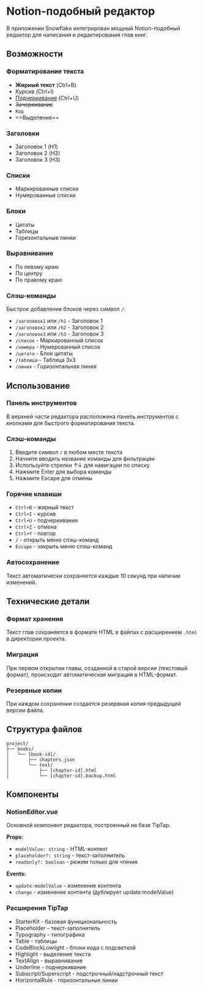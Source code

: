 # Notion-подобный редактор

В приложении Snowflake интегрирован мощный Notion-подобный редактор для написания и редактирования глав книг.

## Возможности

### Форматирование текста
- **Жирный текст** (Ctrl+B)
- *Курсив* (Ctrl+I)
- <u>Подчеркивание</u> (Ctrl+U)
- ~~Зачеркивание~~
- `Код`
- ==Выделение==

### Заголовки
- Заголовок 1 (H1)
- Заголовок 2 (H2)
- Заголовок 3 (H3)

### Списки
- Маркированные списки
- Нумерованные списки

### Блоки
- Цитаты
- Таблицы
- Горизонтальные линии

### Выравнивание
- По левому краю
- По центру
- По правому краю

### Слэш-команды
Быстрое добавление блоков через символ `/`:
- `/заголовок1` или `/h1` - Заголовок 1
- `/заголовок2` или `/h2` - Заголовок 2  
- `/заголовок3` или `/h3` - Заголовок 3
- `/список` - Маркированный список
- `/номера` - Нумерованный список
- `/цитата` - Блок цитаты
- `/таблица` - Таблица 3x3
- `/линия` - Горизонтальная линия

## Использование

### Панель инструментов
В верхней части редактора расположена панель инструментов с кнопками для быстрого форматирования текста.

### Слэш-команды
1. Введите символ `/` в любом месте текста
2. Начните вводить название команды для фильтрации
3. Используйте стрелки ↑↓ для навигации по списку
4. Нажмите Enter для выбора команды
5. Нажмите Escape для отмены

### Горячие клавиши
- `Ctrl+B` - жирный текст
- `Ctrl+I` - курсив
- `Ctrl+U` - подчеркивание
- `Ctrl+Z` - отмена
- `Ctrl+Y` - повтор
- `/` - открыть меню слэш-команд
- `Escape` - закрыть меню слэш-команд

### Автосохранение
Текст автоматически сохраняется каждые 10 секунд при наличии изменений.

## Технические детали

### Формат хранения
Текст глав сохраняется в формате HTML в файлах с расширением `.html` в директории проекта.

### Миграция
При первом открытии главы, созданной в старой версии (текстовый формат), происходит автоматическая миграция в HTML-формат.

### Резервные копии
При каждом сохранении создается резервная копия предыдущей версии файла.

## Структура файлов

```
project/
├── books/
│   └── [book-id]/
│       ├── chapters.json
│       └── text/
│           ├── [chapter-id].html
│           └── [chapter-id].backup.html
```

## Компоненты

### NotionEditor.vue
Основной компонент редактора, построенный на базе TipTap.

**Props:**
- `modelValue: string` - HTML-контент
- `placeholder?: string` - текст-заполнитель
- `readonly?: boolean` - режим только для чтения

**Events:**
- `update:modelValue` - изменение контента
- `change` - изменение контента (дублирует update:modelValue)

### Расширения TipTap
- StarterKit - базовая функциональность
- Placeholder - текст-заполнитель
- Typography - типографика
- Table - таблицы
- CodeBlockLowlight - блоки кода с подсветкой
- Highlight - выделение текста
- TextAlign - выравнивание
- Underline - подчеркивание
- Subscript/Superscript - подстрочный/надстрочный текст
- HorizontalRule - горизонтальные линии 

